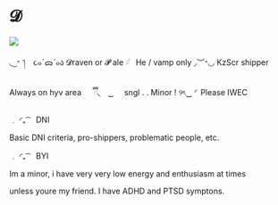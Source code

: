 # 𝓓 
![](https://files.catbox.moe/daq9ny.png)

◟ ͜ ᐩ ་། ⠀૮๑ˊᯅˋ๑ა 𝓓raven or 𝓟 ale 𓆪⠀He / vamp only ◞︶ᐩ◡ KzScr shipper

Always on hyv area 　 ྀི◟　 ͜͜ ⠀⠀sngl . . Minor ! ୨ৎ‿ ◜Please IWEC

﹒ ◜₊ ͡ ⠀DNI

Basic DNI criteria, pro-shippers, problematic people, etc.

﹒ ◜₊ ͡ ⠀BYI

Im a minor, i have very very low energy and enthusiasm at times

unless youre my friend. I have ADHD and PTSD symptons.
